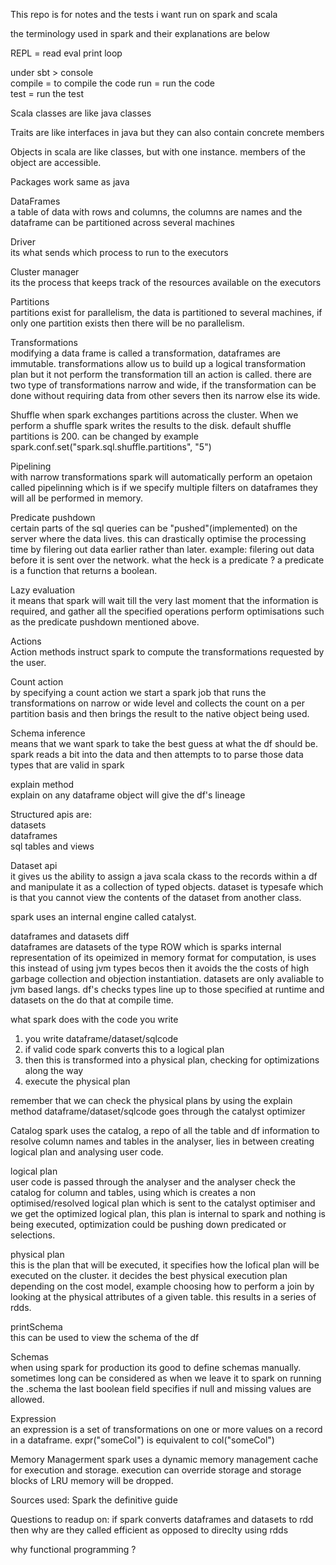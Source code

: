 This repo is for notes and the tests i want run on spark and scala

the terminology used in spark and their explanations are below

REPL = read eval print loop

under sbt > console  
compile = to compile the code
run = run the code  
test = run the test

Scala classes are like java classes

Traits are like interfaces in java but they can also contain concrete members

Objects in scala are like classes, but with one instance. members of the object are accessible.

Packages work same as java

DataFrames  
a table of data with rows and columns, the columns are names and the dataframe can be partitioned across several machines

Driver  
its what sends which process to run to the executors

Cluster manager  
its the process that keeps track of the resources available on the executors

Partitions  
partitions exist for parallelism, the data is partitioned to several machines, if only one partition exists then there will be no parallelism.

Transformations  
modifying a data frame is called a transformation, dataframes are immutable.
transformations allow us to build up a logical transformation plan but it not perform the transformation till an action is called.
there are two type of transformations narrow and wide, if the transformation can be done without requiring data from other severs then its narrow else its wide.

Shuffle
when spark exchanges partitions across the cluster. When we perform a shuffle spark writes the results to the disk. default shuffle partitions is 200. can be changed by example spark.conf.set("spark.sql.shuffle.partitions", "5")

Pipelining  
with narrow transformations spark will automatically perform an opetaion called pipelinning which is if we specify multiple filters on dataframes they will all be performed in memory.

Predicate pushdown  
certain parts of the sql queries can be "pushed"(implemented) on the server where the data lives. this can drastically optimise the processing time by filering out data earlier rather than later. example: filering out data before it is sent over the network.
what the heck is a predicate ? a predicate is a function that returns a boolean.

Lazy evaluation  
it means that spark will wait till the very last moment that the information is required, and gather all the specified operations perform optimisations such as the predicate pushdown mentioned above.

Actions  
Action methods instruct spark to compute the transformations requested by the user.

Count action  
by specifying a count action we start a spark job that runs the transformations on narrow or wide level and collects the count on a per partition basis and then brings the result to the native object being used.

Schema inference  
means that we want spark to take the best guess at what the df should be. spark reads a bit into the data and then attempts to to parse those data types that are valid in spark

explain method  
explain on any dataframe object will give the df's lineage

Structured apis are:   
datasets  
dataframes  
sql tables and views  

Dataset api  
it gives us the ability to assign a java scala ckass to the records within a df and manipulate it as a collection of typed objects. dataset is typesafe which is that you cannot view the contents of the dataset from another class.

spark uses an internal engine called catalyst.

dataframes and datasets diff  
dataframes are datasets of the type ROW which is sparks internal representation of its opeimized in memory format for computation, is uses this instead of using jvm types becos then it avoids the the costs of high garbage collection and objection instantiation.
datasets are only avaliable to jvm based langs.
df's checks types line up to those specified at runtime and datasets on the do that at compile time.

what spark does with the code you write

1) you write dataframe/dataset/sqlcode
2) if valid code spark converts this to a logical plan
3) then this is transformed into a physical plan, checking for optimizations along the way
4) execute the physical plan

remember that we can check the physical plans by using the explain method
dataframe/dataset/sqlcode goes through the catalyst optimizer

Catalog
spark uses the catalog, a repo of all the table and df information to resolve column names and tables in the analyser, lies in between creating logical plan and analysing user code.

logical plan  
user code is passed through the analyser and the analyser check the catalog for column and tables, using which is creates a non optimised/resolved logical plan which is sent to the catalyst optimiser and we get the optimized logical plan, this plan is internal to spark and nothing is being executed, optimization could be pushing down predicated or selections.

physical plan  
this is the plan that will be executed, it specifies how the lofical plan will be executed on the cluster. it decides the best physical execution plan depending on the cost model, example choosing how to perform a join by looking at the physical attributes of a given table. this results in a series of rdds.

printSchema  
this can be used to view the schema of the df

Schemas  
when using spark for production its good to define schemas manually. sometimes long can be considered as when we leave it to spark
on running the .schema the last boolean field specifies if null and missing values are allowed.

Expression  
an expression is a set of transformations on one or more values on a record in a dataframe.  expr("someCol") is equivalent to col("someCol")

Memory Managerment
spark uses a dynamic memory management cache for execution and storage. execution can override storage and storage blocks of LRU memory will be dropped.











Sources used:
Spark the definitive guide

Questions to readup on:
if spark converts dataframes and datasets to rdd then why are they called efficient as opposed to direclty using rdds

why functional programming ?
